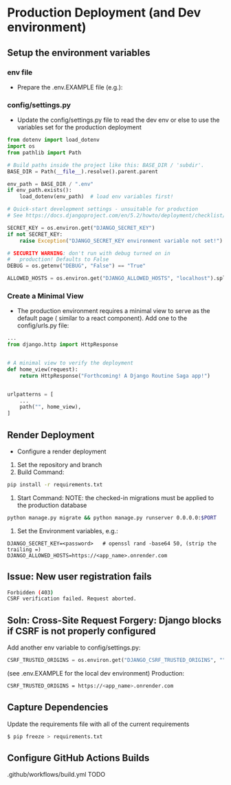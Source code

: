 <!-- markdownlint-disable MD014 -->
# Production Deployment (and Dev environment)

## Setup the environment variables

### env file

- Prepare the .env.EXAMPLE file (e.g.):

### config/settings.py

- Update the config/settings.py file to read the dev env or else to use the variables set
for the production deployment

```python
from dotenv import load_dotenv
import os
from pathlib import Path

# Build paths inside the project like this: BASE_DIR / 'subdir'.
BASE_DIR = Path(__file__).resolve().parent.parent

env_path = BASE_DIR / ".env"
if env_path.exists():
    load_dotenv(env_path)  # load env variables first!

# Quick-start development settings - unsuitable for production
# See https://docs.djangoproject.com/en/5.2/howto/deployment/checklist/

SECRET_KEY = os.environ.get("DJANGO_SECRET_KEY")
if not SECRET_KEY:
    raise Exception("DJANGO_SECRET_KEY environment variable not set!")

# SECURITY WARNING: don't run with debug turned on in
#   production! Defaults to False
DEBUG = os.getenv("DEBUG", "False") == "True"

ALLOWED_HOSTS = os.environ.get("DJANGO_ALLOWED_HOSTS", "localhost").split(",")
```

### Create a Minimal View

- The production environment requires a minimal view to serve as the default page (
    similar to a react component).
Add one to the config/urls.py file:

```python
...
from django.http import HttpResponse


# A minimal view to verify the deployment
def home_view(request):
    return HttpResponse("Forthcoming! A Django Routine Saga app!")


urlpatterns = [
    ...
    path("", home_view),
]
```

## Render Deployment

- Configure a render deployment

1. Set the repository and branch
1. Build Command:

```bash
pip install -r requirements.txt
```

1. Start Command:
NOTE: the checked-in migrations must be applied to the production database

```bash
python manage.py migrate && python manage.py runserver 0.0.0.0:$PORT
```

1. Set the Environment variables, e.g.:

```env
DJANGO_SECRET_KEY=<password>   # openssl rand -base64 50, (strip the trailing =)
DJANGO_ALLOWED_HOSTS=https://<app_name>.onrender.com
```

## Issue: New user registration fails

```bash
Forbidden (403)
CSRF verification failed. Request aborted.
```

## Soln: Cross-Site Request Forgery: Django blocks if CSRF is not properly configured

Add another env variable to config/settings.py:

```python
CSRF_TRUSTED_ORIGINS = os.environ.get("DJANGO_CSRF_TRUSTED_ORIGINS", "").split(",")
```

(see .env.EXAMPLE for the local dev environment)
Production:

```bash
CSRF_TRUSTED_ORIGINS = https://<app_name>.onrender.com
```

## Capture Dependencies

Update the requirements file with all of the current requirements

```bash
$ pip freeze > requirements.txt
```

## Configure GitHub Actions Builds

.github/workflows/build.yml
TODO
